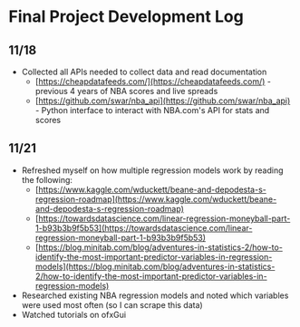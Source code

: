 # Final Project Development Log
## 11/18
- Collected all APIs needed to collect data and read documentation
	- [https://cheapdatafeeds.com/](https://cheapdatafeeds.com/) - previous 4 years of NBA scores and live spreads
	- [https://github.com/swar/nba_api](https://github.com/swar/nba_api) - Python interface to interact with NBA.com's API for stats and scores

## 11/21
- Refreshed myself on how multiple regression models work  by reading the following:
	- [https://www.kaggle.com/wduckett/beane-and-depodesta-s-regression-roadmap](https://www.kaggle.com/wduckett/beane-and-depodesta-s-regression-roadmap)
	- [https://towardsdatascience.com/linear-regression-moneyball-part-1-b93b3b9f5b53](https://towardsdatascience.com/linear-regression-moneyball-part-1-b93b3b9f5b53)
	- [https://blog.minitab.com/blog/adventures-in-statistics-2/how-to-identify-the-most-important-predictor-variables-in-regression-models](https://blog.minitab.com/blog/adventures-in-statistics-2/how-to-identify-the-most-important-predictor-variables-in-regression-models)
- Researched existing NBA regression models and noted which variables were used most often (so I can scrape this data)
- Watched tutorials on ofxGui
